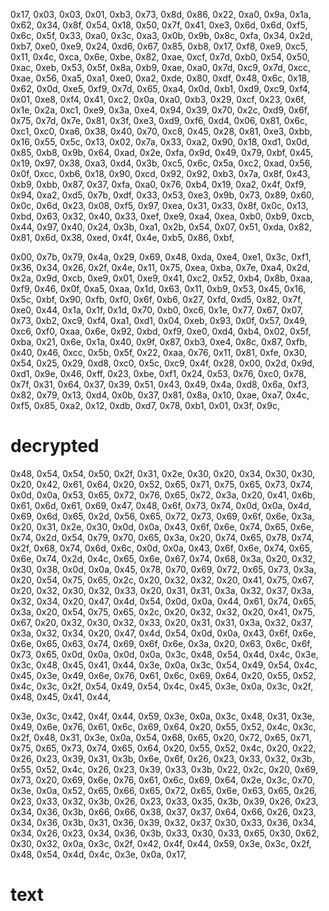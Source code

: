 0x17, 0x03, 0x03, 0x01, 0xb3,
0x73, 0x8d, 0x86, 0x22, 0xa0, 0x9a, 0x1a, 0x62, 0x34, 0x8f, 0x54, 0x18, 0x50, 0x7f, 0x41, 0xe3,
0x6d, 0x6d, 0xf5, 0x6c, 0x5f, 0x33, 0xa0, 0x3c, 0xa3, 0x0b, 0x9b, 0x8c, 0xfa, 0x34, 0x2d, 0xb7,
0xe0, 0xe9, 0x24, 0xd6, 0x67, 0x85, 0xb8, 0x17, 0xf8, 0xe9, 0xc5, 0x11, 0x4c, 0xca, 0x6e, 0xbe,
0x82, 0xae, 0xcf, 0x7d, 0xb0, 0x54, 0x50, 0xac, 0xeb, 0x53, 0x5f, 0x8a, 0xb9, 0xae, 0xa0, 0x7d,
0xc9, 0x7d, 0xcc, 0xae, 0x56, 0xa5, 0xa1, 0xe0, 0xa2, 0xde, 0x80, 0xdf, 0x48, 0x6c, 0x18, 0x62,
0x0d, 0xe5, 0xf9, 0x7d, 0x65, 0xa4, 0x0d, 0xb1, 0xd9, 0xc9, 0xf4, 0x01, 0xe8, 0xf4, 0x41, 0xc2,
0x0a, 0xa0, 0xb3, 0x29, 0xcf, 0x23, 0x6f, 0x1e, 0x2a, 0xc1, 0xe9, 0x3a, 0xe4, 0x94, 0x39, 0x70,
0x2c, 0xd9, 0x6f, 0x75, 0x7d, 0x7e, 0x81, 0x3f, 0xe3, 0xd9, 0xf6, 0xd4, 0x06, 0x81, 0x6c, 0xc1,
0xc0, 0xa6, 0x38, 0x40, 0x70, 0xc8, 0x45, 0x28, 0x81, 0xe3, 0xbb, 0x16, 0x55, 0x5c, 0x13, 0x02,
0x7a, 0x33, 0xa2, 0x90, 0x18, 0xd1, 0x0d, 0x85, 0xb8, 0x9b, 0x64, 0xad, 0x2e, 0xfa, 0x9d, 0x49,
0x79, 0xbf, 0x45, 0x19, 0x97, 0x38, 0xa3, 0xd4, 0x3b, 0xc5, 0x6c, 0x5a, 0xc2, 0xad, 0x56, 0x0f,
0xcc, 0xb6, 0x18, 0x90, 0xcd, 0x92, 0x92, 0xb3, 0x7a, 0x8f, 0x43, 0xb9, 0xbb, 0x87, 0x37, 0xfa,
0xa0, 0x76, 0xb4, 0x19, 0xa2, 0x4f, 0xf9, 0x94, 0xa2, 0xd5, 0x7b, 0xdf, 0x33, 0x53, 0xe3, 0x9b,
0x73, 0x89, 0x60, 0x0c, 0x6d, 0x23, 0x08, 0xf5, 0x97, 0xea, 0x31, 0x33, 0x8f, 0x0c, 0x13, 0xbd,
0x63, 0x32, 0x40, 0x33, 0xef, 0xe9, 0xa4, 0xea, 0xb0, 0xb9, 0xcb, 0x44, 0x97, 0x40, 0x24, 0x3b,
0xa1, 0x2b, 0x54, 0x07, 0x51, 0xda, 0x82, 0x81, 0x6d, 0x38, 0xed, 0x4f, 0x4e, 0xb5, 0x86, 0xbf,

0x00, 0x7b, 0x79, 0x4a, 0x29, 0x69, 0x48, 0xda, 0xe4, 0xe1, 0x3c, 0xf1, 0x36, 0x34, 0x26, 0x2f,
0x4e, 0x11, 0x75, 0xea, 0xba, 0x7e, 0xa4, 0x2d, 0x2a, 0x9d, 0xcb, 0xe9, 0x01, 0xe9, 0x41, 0xc2,
0x52, 0xb4, 0x8b, 0xaa, 0xf9, 0x46, 0x0f, 0xa5, 0xaa, 0x1d, 0x63, 0x11, 0xb9, 0x53, 0x45, 0x16,
0x5c, 0xbf, 0x90, 0xfb, 0xf0, 0x6f, 0xb6, 0x27, 0xfd, 0xd5, 0x82, 0x7f, 0xe0, 0x44, 0x1a, 0x1f,
0x1d, 0x70, 0xb0, 0xc6, 0x1e, 0x77, 0x67, 0x07, 0x73, 0xb2, 0xc9, 0xf4, 0xa1, 0xd1, 0x04, 0xeb,
0x93, 0x0f, 0x57, 0x49, 0xc6, 0xf0, 0xaa, 0x6e, 0x92, 0xbd, 0xf9, 0xe0, 0xd4, 0xb4, 0x02, 0x5f,
0xba, 0x21, 0x6e, 0x1a, 0x40, 0x9f, 0x87, 0xb3, 0xe4, 0x8c, 0x87, 0xfb, 0x40, 0x46, 0xcc, 0x5b,
0x5f, 0x22, 0xaa, 0x76, 0x11, 0x81, 0xfe, 0x30, 0x54, 0x25, 0x29, 0xd8, 0xc0, 0x5c, 0xc9, 0x4f,
0x28, 0x00, 0x2d, 0x9d, 0xd1, 0x9e, 0x46, 0xff, 0x23, 0xbe, 0xf1, 0x24, 0x53, 0x76, 0xc0, 0x78,
0x7f, 0x31, 0x64, 0x37, 0x39, 0x51, 0x43, 0x49, 0x4a, 0xd8, 0x6a, 0xf3, 0x82, 0x79, 0x13, 0xd4,
0x0b, 0x37, 0x81, 0x8a, 0x10, 0xae, 0xa7, 0x4c, 0xf5, 0x85, 0xa2, 0x12, 0xdb, 0xd7, 0x78, 0xb1,
0x01, 0x3f, 0x9c,

# decrypted

0x48, 0x54, 0x54, 0x50, 0x2f, 0x31, 0x2e, 0x30, 0x20, 0x34, 0x30, 0x30, 0x20, 0x42, 0x61, 0x64,
0x20, 0x52, 0x65, 0x71, 0x75, 0x65, 0x73, 0x74, 0x0d, 0x0a, 0x53, 0x65, 0x72, 0x76, 0x65, 0x72,
0x3a, 0x20, 0x41, 0x6b, 0x61, 0x6d, 0x61, 0x69, 0x47, 0x48, 0x6f, 0x73, 0x74, 0x0d, 0x0a, 0x4d,
0x69, 0x6d, 0x65, 0x2d, 0x56, 0x65, 0x72, 0x73, 0x69, 0x6f, 0x6e, 0x3a, 0x20, 0x31, 0x2e, 0x30,
0x0d, 0x0a, 0x43, 0x6f, 0x6e, 0x74, 0x65, 0x6e, 0x74, 0x2d, 0x54, 0x79, 0x70, 0x65, 0x3a, 0x20,
0x74, 0x65, 0x78, 0x74, 0x2f, 0x68, 0x74, 0x6d, 0x6c, 0x0d, 0x0a, 0x43, 0x6f, 0x6e, 0x74, 0x65,
0x6e, 0x74, 0x2d, 0x4c, 0x65, 0x6e, 0x67, 0x74, 0x68, 0x3a, 0x20, 0x32, 0x30, 0x38, 0x0d, 0x0a,
0x45, 0x78, 0x70, 0x69, 0x72, 0x65, 0x73, 0x3a, 0x20, 0x54, 0x75, 0x65, 0x2c, 0x20, 0x32, 0x32,
0x20, 0x41, 0x75, 0x67, 0x20, 0x32, 0x30, 0x32, 0x33, 0x20, 0x31, 0x31, 0x3a, 0x32, 0x37, 0x3a,
0x32, 0x34, 0x20, 0x47, 0x4d, 0x54, 0x0d, 0x0a, 0x44, 0x61, 0x74, 0x65, 0x3a, 0x20, 0x54, 0x75,
0x65, 0x2c, 0x20, 0x32, 0x32, 0x20, 0x41, 0x75, 0x67, 0x20, 0x32, 0x30, 0x32, 0x33, 0x20, 0x31,
0x31, 0x3a, 0x32, 0x37, 0x3a, 0x32, 0x34, 0x20, 0x47, 0x4d, 0x54, 0x0d, 0x0a, 0x43, 0x6f, 0x6e,
0x6e, 0x65, 0x63, 0x74, 0x69, 0x6f, 0x6e, 0x3a, 0x20, 0x63, 0x6c, 0x6f, 0x73, 0x65, 0x0d, 0x0a,
0x0d, 0x0a, 0x3c, 0x48, 0x54, 0x4d, 0x4c, 0x3e, 0x3c, 0x48, 0x45, 0x41, 0x44, 0x3e, 0x0a, 0x3c,
0x54, 0x49, 0x54, 0x4c, 0x45, 0x3e, 0x49, 0x6e, 0x76, 0x61, 0x6c, 0x69, 0x64, 0x20, 0x55, 0x52,
0x4c, 0x3c, 0x2f, 0x54, 0x49, 0x54, 0x4c, 0x45, 0x3e, 0x0a, 0x3c, 0x2f, 0x48, 0x45, 0x41, 0x44,

0x3e, 0x3c, 0x42, 0x4f, 0x44, 0x59, 0x3e, 0x0a, 0x3c, 0x48, 0x31, 0x3e, 0x49, 0x6e, 0x76, 0x61,
0x6c, 0x69, 0x64, 0x20, 0x55, 0x52, 0x4c, 0x3c, 0x2f, 0x48, 0x31, 0x3e, 0x0a, 0x54, 0x68, 0x65,
0x20, 0x72, 0x65, 0x71, 0x75, 0x65, 0x73, 0x74, 0x65, 0x64, 0x20, 0x55, 0x52, 0x4c, 0x20, 0x22,
0x26, 0x23, 0x39, 0x31, 0x3b, 0x6e, 0x6f, 0x26, 0x23, 0x33, 0x32, 0x3b, 0x55, 0x52, 0x4c, 0x26,
0x23, 0x39, 0x33, 0x3b, 0x22, 0x2c, 0x20, 0x69, 0x73, 0x20, 0x69, 0x6e, 0x76, 0x61, 0x6c, 0x69,
0x64, 0x2e, 0x3c, 0x70, 0x3e, 0x0a, 0x52, 0x65, 0x66, 0x65, 0x72, 0x65, 0x6e, 0x63, 0x65, 0x26,
0x23, 0x33, 0x32, 0x3b, 0x26, 0x23, 0x33, 0x35, 0x3b, 0x39, 0x26, 0x23, 0x34, 0x36, 0x3b, 0x66,
0x66, 0x38, 0x37, 0x37, 0x64, 0x66, 0x26, 0x23, 0x34, 0x36, 0x3b, 0x31, 0x36, 0x39, 0x32, 0x37,
0x30, 0x33, 0x36, 0x34, 0x34, 0x26, 0x23, 0x34, 0x36, 0x3b, 0x33, 0x30, 0x33, 0x65, 0x30, 0x62,
0x30, 0x32, 0x0a, 0x3c, 0x2f, 0x42, 0x4f, 0x44, 0x59, 0x3e, 0x3c, 0x2f, 0x48, 0x54, 0x4d, 0x4c,
0x3e, 0x0a, 0x17,

# text
